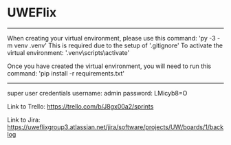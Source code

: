 # UWEFlix

***********************************************************************************
When creating your virtual environment, please use this command:
'py -3 -m venv .venv'
This is required due to the setup of '.gitignore'
To activate the virtual environment: '.venv\scripts\activate'

Once you have created the virtual environment, you will need to run this command:
'pip install -r requirements.txt'
***********************************************************************************

super user credentials
username: admin
password: LMicyb8=O


Link to Trello: https://trello.com/b/J8gx00a2/sprints


Link to Jira: https://uweflixgroup3.atlassian.net/jira/software/projects/UW/boards/1/backlog
